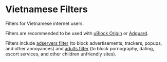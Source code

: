 # Vietnamese Filters

Filters for Vietnamese internet users.

Filters are recommended to be used with [uBlock Origin](https://github.com/gorhill/uBlock) or [Adguard](https://github.com/AdguardTeam).

Filters include [adservers filter]() (to block advertisements, trackers, popups, and other annoyances) and [adults filter]() (to block pornography, dating, escort services, and other children unfriendly sites).
